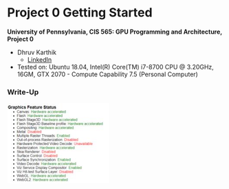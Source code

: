 Project 0 Getting Started
====================

**University of Pennsylvania, CIS 565: GPU Programming and Architecture, Project 0**

* Dhruv Karthik
  * [LinkedIn](https://www.linkedin.com/in/dhruvkarthik/)
* Tested on: Ubuntu 18.04, Intel(R) Core(TM) i7-8700 CPU @ 3.20GHz, 16GM, GTX 2070 - Compute Capability 7.5 (Personal Computer)

### Write-Up
![](images/webgl.jpg)


